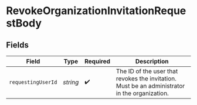 # RevokeOrganizationInvitationRequestBody


## Fields

| Field                                                                                         | Type                                                                                          | Required                                                                                      | Description                                                                                   |
| --------------------------------------------------------------------------------------------- | --------------------------------------------------------------------------------------------- | --------------------------------------------------------------------------------------------- | --------------------------------------------------------------------------------------------- |
| `requestingUserId`                                                                            | *string*                                                                                      | :heavy_check_mark:                                                                            | The ID of the user that revokes the invitation.<br/>Must be an administrator in the organization. |